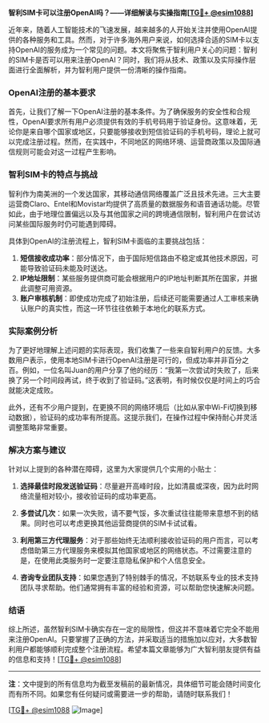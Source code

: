 **智利SIM卡可以注册OpenAI吗？——详细解读与实操指南[[TG💪+ @esim1088](https://t.me/s/esim1088)]**

近年来，随着人工智能技术的飞速发展，越来越多的人开始关注并使用OpenAI提供的各种服务和工具。然而，对于许多海外用户来说，如何选择合适的SIM卡以支持OpenAI的服务成为一个常见的问题。本文将聚焦于智利用户关心的问题：智利的SIM卡是否可以用来注册OpenAI？同时，我们将从技术、政策以及实际操作层面进行全面解析，并为智利用户提供一份清晰的操作指南。

### OpenAI注册的基本要求

首先，让我们了解一下OpenAI注册的基本条件。为了确保服务的安全性和合规性，OpenAI要求所有用户必须提供有效的手机号码用于验证身份。这意味着，无论你是来自哪个国家或地区，只要能够接收到短信验证码的手机号码，理论上就可以完成注册过程。然而，在实践中，不同地区的网络环境、运营商政策以及国际通信规则可能会对这一过程产生影响。

### 智利SIM卡的特点与挑战

智利作为南美洲的一个发达国家，其移动通信网络覆盖广泛且技术先进。三大主要运营商Claro、Entel和Movistar均提供了高质量的数据服务和语音通话功能。尽管如此，由于地理位置偏远以及与其他国家之间的跨境通信限制，智利用户在尝试访问某些国际服务时仍可能遇到障碍。

具体到OpenAI的注册流程上，智利SIM卡面临的主要挑战包括：
1. **短信接收成功率**：部分情况下，由于国际短信路由不稳定或其他技术原因，可能导致验证码未能及时送达。
2. **IP地址限制**：某些服务提供商可能会根据用户的IP地址判断其所在国家，并据此调整可用资源。
3. **账户审核机制**：即使成功完成了初始注册，后续还可能需要通过人工审核来确认账户的真实性，而这一环节往往依赖于本地化的联系方式。

### 实际案例分析

为了更好地理解上述问题的实际表现，我们收集了一些来自智利用户的反馈。大多数用户表示，使用本地SIM卡进行OpenAI注册是可行的，但成功率并非百分之百。例如，一位名叫Juan的用户分享了他的经历：“我第一次尝试时失败了，后来换了另一个时间段再试，终于收到了验证码。”这表明，有时候仅仅是时间上的巧合就能决定成败。

此外，还有不少用户提到，在更换不同的网络环境后（比如从家中Wi-Fi切换到移动数据），验证码的成功率有所提高。这提示我们，在操作过程中保持耐心并灵活调整策略非常重要。

### 解决方案与建议

针对以上提到的各种潜在障碍，这里为大家提供几个实用的小贴士：

1. **选择最佳时段发送验证码**：尽量避开高峰时段，比如清晨或深夜，因为此时网络流量相对较小，接收验证码的成功率更高。
   
2. **多尝试几次**：如果一次失败，请不要气馁，多次重试往往能带来意想不到的结果。同时也可以考虑更换其他运营商提供的SIM卡试试看。

3. **利用第三方代理服务**：对于那些始终无法顺利接收验证码的用户而言，可以考虑借助第三方代理服务来模拟其他国家或地区的网络状态。不过需要注意的是，在使用此类服务时一定要注意隐私保护和个人信息安全。

4. **咨询专业团队支持**：如果您遇到了特别棘手的情况，不妨联系专业的技术支持团队寻求帮助。他们通常拥有丰富的经验和资源，可以帮助您快速解决问题。

### 结语

综上所述，虽然智利SIM卡确实存在一定的局限性，但这并不意味着它完全不能用来注册OpenAI。只要掌握了正确的方法，并采取适当的措施加以应对，大多数智利用户都能够顺利完成整个注册流程。希望本篇文章能够为广大智利朋友提供有益的信息和支持！[[TG💪+ @esim1088](https://t.me/s/esim1088)]

---

**注**：文中提到的所有信息均为截至发稿前的最新情况，具体细节可能会随时间变化而有所不同。如果您有任何疑问或需要进一步的帮助，请随时联系我们！

[[TG💪+ @esim1088](https://t.me/s/esim1088) ![Image](https://i.postimg.cc/4NQfJmqS/Snipaste-2025-05-13-00-14-12.png)]